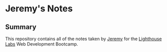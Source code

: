 # Jeremy's Notes



## Summary

This repository contains all of the notes taken by [Jeremy](https://github.com/jfelixdev/) for the [Lighthouse Labs](https://www.lighthouselabs.ca/) Web Development Bootcamp.

